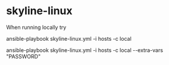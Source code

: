 # skyline-linux

When running locally try

ansible-playbook skyline-linux.yml -i hosts -c local

ansible-playbook skyline-linux.yml -i hosts -c local  --extra-vars "PASSWORD"
